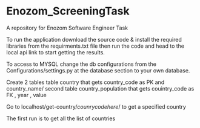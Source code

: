 # Enozom_ScreeningTask
A repository for Enozom Software Engineer Task

To run the application download the source code & install the required libraries from the requirments.txt file then run the code and head to the local api link to start getting the results.

To access to MYSQL change the db configurations from the Configurations/settings.py at the database section to your own database.

Create 2 tables table country that gets country_code as PK and country_name/ second table country_population that gets couintry_code as FK , year , value

Go to localhost/get-country/$counry code here$/ to get a specified country

The first run is to get all the list of countries

